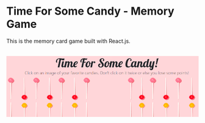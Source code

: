 # Time For Some Candy - Memory Game  
This is the memory card game built with React.js. 

<p align ="center"><br><img src="./src/images/title.png"></p>

